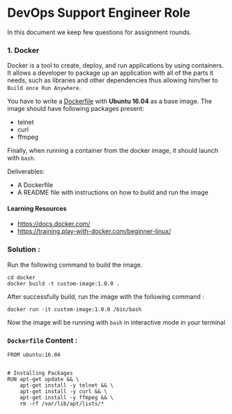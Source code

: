 # DevOps Support Engineer Role

In this document we keep few questions for assignment rounds.

### 1. Docker
Docker is a tool to create, deploy, and run applications by using containers. It allows a developer to package up an application with all of the parts it needs, such as libraries and other dependencies thus allowing him/her to `Build once Run Anywhere`.

You have to write a [Dockerfile](https://docs.docker.com/engine/reference/builder/) with **Ubuntu 16.04** as a base image. The image should have following packages present:
- telnet
- curl
- ffmpeg

Finally, when running a container from the docker image, it should launch with `bash`.

Deliverables:
- A Dockerfile
- A README file with instructions on how to build and run the image

#### Learning Resources
- https://docs.docker.com/
- https://training.play-with-docker.com/beginner-linux/


### Solution : 

Run the following command to build the image.

```shel
cd docker 
docker build -t custom-image:1.0.0 .   
```
After successfully build,  run the image with the following command : 
 
 ```shel
 docker run -it custom-image:1.0.0 /bin/bash 
 ```

Now the image will be running with `bash` in interactive mode in your terminal



### `Dockerfile` Content :

```
FROM ubuntu:16.04


# Installing Packages
RUN apt-get update && \
    apt-get install -y telnet && \
    apt-get install -y curl && \
    apt-get install -y ffmpeg && \
    rm -rf /var/lib/apt/lists/* 
```
